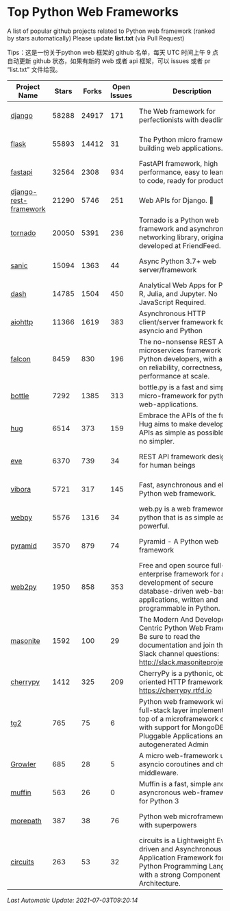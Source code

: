 # Top Python Web Frameworks
A list of popular github projects related to Python web framework (ranked by stars automatically)
Please update **list.txt** (via Pull Request)

Tips：这是一份关于python web 框架的 github 名单，每天 UTC 时间上午 9 点自动更新 github 状态，如果有新的 web 或者 api 框架，可以 issues 或者 pr “list.txt” 文件给我。

| Project Name | Stars | Forks | Open Issues | Description | Last Commit |
| ------------ | ----- | ----- | ----------- | ----------- | ----------- |
| [django](https://github.com/django/django) | 58288 | 24917 | 171 | The Web framework for perfectionists with deadlines. | 2021-07-02 13:36:53 |
| [flask](https://github.com/pallets/flask) | 55893 | 14412 | 31 | The Python micro framework for building web applications. | 2021-07-01 10:54:54 |
| [fastapi](https://github.com/tiangolo/fastapi) | 32564 | 2308 | 934 | FastAPI framework, high performance, easy to learn, fast to code, ready for production | 2021-07-02 15:18:24 |
| [django-rest-framework](https://github.com/encode/django-rest-framework) | 21290 | 5746 | 251 | Web APIs for Django. 🎸 | 2021-07-01 14:04:44 |
| [tornado](https://github.com/tornadoweb/tornado) | 20050 | 5391 | 236 | Tornado is a Python web framework and asynchronous networking library, originally developed at FriendFeed. | 2021-05-30 15:33:14 |
| [sanic](https://github.com/sanic-org/sanic) | 15094 | 1363 | 44 | Async Python 3.7+ web server/framework | Build fast. Run fast. | 2021-06-27 20:01:47 |
| [dash](https://github.com/plotly/dash) | 14785 | 1504 | 450 | Analytical Web Apps for Python, R, Julia, and Jupyter. No JavaScript Required. | 2021-06-29 01:40:29 |
| [aiohttp](https://github.com/aio-libs/aiohttp) | 11366 | 1619 | 383 | Asynchronous HTTP client/server framework for asyncio and Python | 2021-06-29 17:15:40 |
| [falcon](https://github.com/falconry/falcon) | 8459 | 830 | 196 | The no-nonsense REST API and microservices framework for Python developers, with a focus on reliability, correctness, and performance at scale. | 2021-06-26 13:51:49 |
| [bottle](https://github.com/bottlepy/bottle) | 7292 | 1385 | 313 | bottle.py is a fast and simple micro-framework for python web-applications. | 2021-01-01 15:17:44 |
| [hug](https://github.com/hugapi/hug) | 6514 | 373 | 159 | Embrace the APIs of the future. Hug aims to make developing APIs as simple as possible, but no simpler. | 2020-08-10 05:07:26 |
| [eve](https://github.com/pyeve/eve) | 6370 | 739 | 34 | REST API framework designed for human beings | 2021-03-14 16:47:07 |
| [vibora](https://github.com/vibora-io/vibora) | 5721 | 317 | 145 | Fast, asynchronous and elegant Python web framework. | 2019-02-11 10:54:12 |
| [webpy](https://github.com/webpy/webpy) | 5576 | 1316 | 34 | web.py is a web framework for python that is as simple as it is powerful.  | 2021-03-03 00:03:19 |
| [pyramid](https://github.com/Pylons/pyramid) | 3570 | 879 | 74 | Pyramid - A Python web framework | 2021-03-15 06:21:30 |
| [web2py](https://github.com/web2py/web2py) | 1950 | 858 | 353 | Free and open source full-stack enterprise framework for agile development of secure database-driven web-based applications, written and programmable in Python. | 2021-06-26 20:08:50 |
| [masonite](https://github.com/MasoniteFramework/masonite) | 1592 | 100 | 29 | The Modern And Developer Centric Python Web Framework. Be sure to read the documentation and join the Slack channel questions: http://slack.masoniteproject.com | 2021-05-28 04:15:49 |
| [cherrypy](https://github.com/cherrypy/cherrypy) | 1412 | 325 | 209 | CherryPy is a pythonic, object-oriented HTTP framework.      https://cherrypy.rtfd.io | 2021-06-17 13:41:18 |
| [tg2](https://github.com/TurboGears/tg2) | 765 | 75 | 6 | Python web framework with full-stack layer implemented on top of a microframework core with support for MongoDB, Pluggable Applications and autogenerated Admin | 2021-05-26 09:26:31 |
| [Growler](https://github.com/pyGrowler/Growler) | 685 | 28 | 5 | A micro web-framework using asyncio coroutines and chained middleware. | 2020-03-08 07:51:41 |
| [muffin](https://github.com/klen/muffin) | 563 | 26 | 0 | Muffin is a fast, simple and asyncronous web-framework for Python 3 | 2021-06-27 15:58:31 |
| [morepath](https://github.com/morepath/morepath) | 387 | 38 | 76 | Python web microframework with superpowers | 2021-04-18 14:33:02 |
| [circuits](https://github.com/circuits/circuits) | 263 | 53 | 32 | circuits is a Lightweight Event driven and Asynchronous Application Framework for the Python Programming Language with a strong Component Architecture. | 2020-12-16 08:37:47 |

*Last Automatic Update: 2021-07-03T09:20:14*